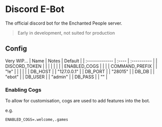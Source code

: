 # Discord E-Bot
The official discord bot for the Enchanted People server.

> Early in development, not suited for production

## Config
Very WIP...
| Name           | Notes | Default     |
| :------------- | :---- | :---------- |
| DISCORD_TOKEN  |       |             |
|                |       |             |
| ENABLED_COGS   |       |             |
| COMMAND_PREFIX |       | "!e"        |
|                |       |             |
| DB_HOST        |       | "127.0.0.1" |
| DB_PORT        |       | "28015"     |
| DB_DB          |       | "ebot"      |
| DB_USER        |       | "admin"     |
| DB_PASS        |       | ""          |

### Enabling Cogs
To allow for customisation, cogs are used to add features into the bot.

e.g.

```
ENABLED_COGS=.welcome,.games
```

